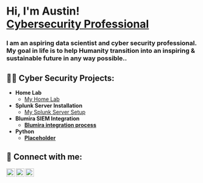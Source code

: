 <h1>Hi, I'm Austin! <br/><a href="https://www.linkedin.com/in/austin-rule-robertson/">Cybersecurity Professional</a>
<h3> I am an aspiring data scientist and cyber security professional. My goal in life is to help Humanity transition into an inspiring & sustainable future in any way possible..</h3>
<h2>👨‍💻 Cyber Security Projects:</h2>

- <b>Home Lab</b>
  - [My Home Lab](https://)
- <b>Splunk Server Installation</b>
  - [My Splunk Server Setup](https://) <b>
- <b>Blumira SIEM Integration</b>
  - [Blumira integration process](https://)
- <b>Python</b>
  - [Placeholder](https://)

<h2> 🤳 Connect with me:</h2>

[<img align="left" alt="JoshMadakor | YouTube" width="22px" src="https://cdn.jsdelivr.net/npm/simple-icons@v3/icons/youtube.svg" />][gitlab]
[<img align="left" alt="JoshMadakor | LinkedIn" width="22px" src="https://cdn.jsdelivr.net/npm/simple-icons@v3/icons/linkedin.svg" />][linkedin]
[<img align="left" alt="JoshMadakor | Instagram" width="22px" src="https://cdn.jsdelivr.net/npm/simple-icons@v3/icons/instagram.svg" />][instagram]

[gitlab]: https://gitlab.com/arob1
[instagram]: https://www.instagram.com/iamaustin.robertson/
[linkedin]: https://www.linkedin.com/in/austin-rule-robertson/


<!--
**arob191/arob191** is a ✨ _special_ ✨ repository because its `README.md` (this file) appears on your GitHub profile.

Here are some ideas to get you started:

- 🔭 I’m currently working on ...
- 🌱 I’m currently learning ...
- 👯 I’m looking to collaborate on ...
- 🤔 I’m looking for help with ...
- 💬 Ask me about ...
- 📫 How to reach me: ...
- 😄 Pronouns: ...
- ⚡ Fun fact: ...
-->
